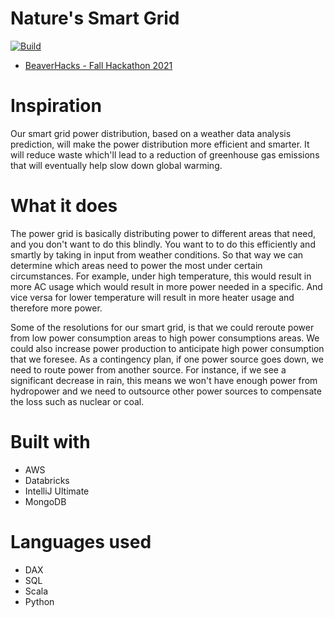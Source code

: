 # Nature's Smart Grid
[![Build](https://github.com/tobyloki/Natures-Smart-Grid/actions/workflows/scala.yml/badge.svg)](https://github.com/tobyloki/Natures-Smart-Grid/actions/workflows/scala.yml)
 - [BeaverHacks - Fall Hackathon 2021](https://devpost.com/software/nature-s-smart-grid)

# Inspiration
Our smart grid power distribution, based on a weather data analysis prediction, will make the power distribution more efficient and smarter. It will reduce waste which'll lead to a reduction of greenhouse gas emissions that will eventually help slow down global warming.

# What it does
The power grid is basically distributing power to different areas that need, and you don't want to do this blindly. You want to to do this efficiently and smartly by taking in input from weather conditions. So that way we can determine which areas need to power the most under certain circumstances. For example, under high temperature, this would result in more AC usage which would result in more power needed in a specific. And vice versa for lower temperature will result in more heater usage and therefore more power.

Some of the resolutions for our smart grid, is that we could reroute power from low power consumption areas to high power consumptions areas. We could also increase power production to anticipate high power consumption that we foresee. As a contingency plan, if one power source goes down, we need to route power from another source. For instance, if we see a significant decrease in rain, this means we won't have enough power from hydropower and we need to outsource other power sources to compensate the loss such as nuclear or coal.

# Built with
- AWS
- Databricks
- IntelliJ Ultimate
- MongoDB

# Languages used
- DAX
- SQL
- Scala
- Python

